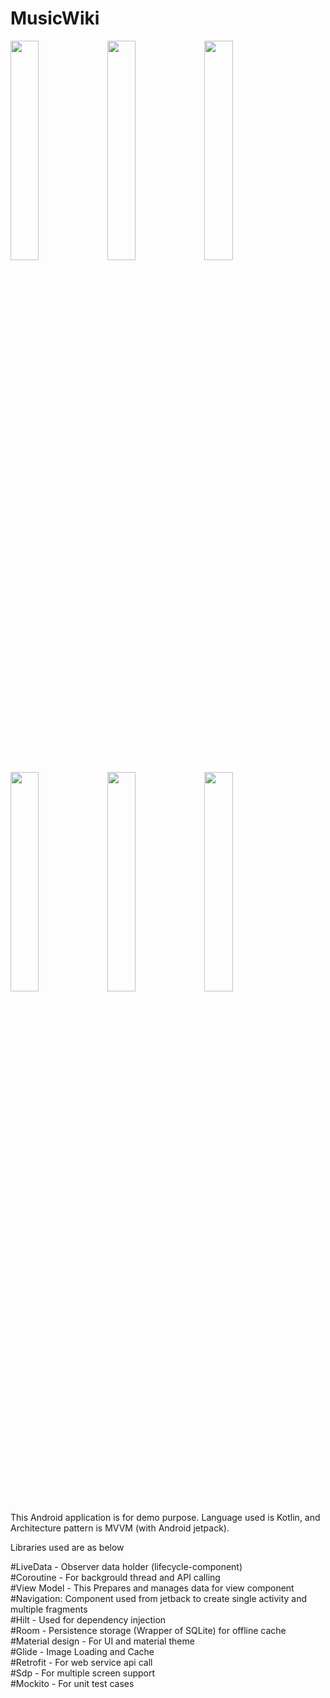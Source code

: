 # MusicWiki

<img src="https://user-images.githubusercontent.com/28993082/107860272-785bd000-6e64-11eb-8ea1-b2533c99f734.jpeg" width="30%"></img> <img src="https://user-images.githubusercontent.com/28993082/107860269-7560df80-6e64-11eb-8bac-5672fda646d0.jpeg" width="30%"></img> <img src="https://user-images.githubusercontent.com/28993082/107860266-73971c00-6e64-11eb-8680-6356777e9fcd.jpeg" width="30%"></img> <img src="https://user-images.githubusercontent.com/28993082/107860275-798cfd00-6e64-11eb-9890-130b0d7cb578.jpeg" width="30%"></img> <img src="https://user-images.githubusercontent.com/28993082/107860270-76920c80-6e64-11eb-95c1-672b917edd45.jpeg" width="30%"></img> <img src="https://user-images.githubusercontent.com/28993082/107860271-772aa300-6e64-11eb-840f-0e3bb1f91950.jpeg" width="30%"></img> 



This Android application is for demo purpose. Language used is Kotlin, and Architecture pattern is MVVM (with Android jetpack).

Libraries used are as below 

#LiveData - Observer data holder (lifecycle-component) <br />
#Coroutine - For backgrould thread and API calling <br />
#View Model - This Prepares and manages data for view component <br />
#Navigation: Component used from jetback to create single activity and multiple fragments <br />
#Hilt - Used for dependency injection <br />
#Room - Persistence storage (Wrapper of SQLite) for offline cache <br />
#Material design - For UI and material theme <br />
#Glide - Image Loading and Cache <br />
#Retrofit - For web service api call <br />
#Sdp - For multiple screen support <br />
#Mockito - For unit test cases <br />
